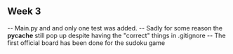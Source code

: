 ## Week 3

-- Main.py and and only one test was added.
-- Sadly for some reason the __pycache__ still pop up despite having the "correct" things in .gitignore
-- The first official board has been done for the sudoku game

